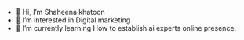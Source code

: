 - 👋 Hi, I’m Shaheena khatoon
- 👀 I’m interested in Digital marketing
- 🌱 I’m currently learning How to establish ai experts online presence.
